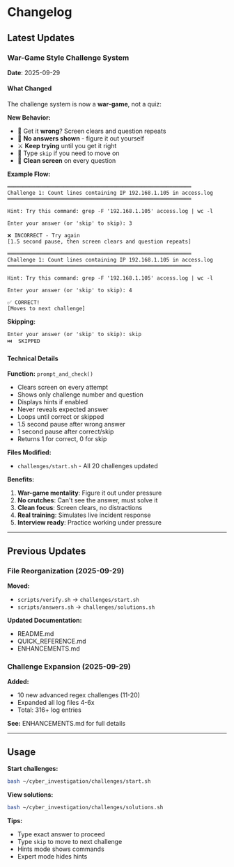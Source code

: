 # Changelog

## Latest Updates

### War-Game Style Challenge System

**Date**: 2025-09-29

#### What Changed

The challenge system is now a **war-game**, not a quiz:

**New Behavior:**
- 🎯 Get it **wrong**? Screen clears and question repeats
- 🚫 **No answers shown** - figure it out yourself
- ⚔️ **Keep trying** until you get it right
- 🏃 Type `skip` if you need to move on
- 🧹 **Clean screen** on every question

**Example Flow:**
```
═══════════════════════════════════════════════════════════
Challenge 1: Count lines containing IP 192.168.1.105 in access.log
═══════════════════════════════════════════════════════════

Hint: Try this command: grep -F '192.168.1.105' access.log | wc -l

Enter your answer (or 'skip' to skip): 3

❌ INCORRECT - Try again
[1.5 second pause, then screen clears and question repeats]

═══════════════════════════════════════════════════════════
Challenge 1: Count lines containing IP 192.168.1.105 in access.log
═══════════════════════════════════════════════════════════

Hint: Try this command: grep -F '192.168.1.105' access.log | wc -l

Enter your answer (or 'skip' to skip): 4

✅ CORRECT!
[Moves to next challenge]
```

**Skipping:**
```
Enter your answer (or 'skip' to skip): skip
⏭️  SKIPPED
```

#### Technical Details

**Function:** `prompt_and_check()`
- Clears screen on every attempt
- Shows only challenge number and question
- Displays hints if enabled
- Never reveals expected answer
- Loops until correct or skipped
- 1.5 second pause after wrong answer
- 1 second pause after correct/skip
- Returns 1 for correct, 0 for skip

**Files Modified:**
- `challenges/start.sh` - All 20 challenges updated

**Benefits:**
1. **War-game mentality**: Figure it out under pressure
2. **No crutches**: Can't see the answer, must solve it
3. **Clean focus**: Screen clears, no distractions
4. **Real training**: Simulates live incident response
5. **Interview ready**: Practice working under pressure

---

## Previous Updates

### File Reorganization (2025-09-29)

**Moved:**
- `scripts/verify.sh` → `challenges/start.sh`
- `scripts/answers.sh` → `challenges/solutions.sh`

**Updated Documentation:**
- README.md
- QUICK_REFERENCE.md
- ENHANCEMENTS.md

### Challenge Expansion (2025-09-29)

**Added:**
- 10 new advanced regex challenges (11-20)
- Expanded all log files 4-6x
- Total: 316+ log entries

**See:** ENHANCEMENTS.md for full details

---

## Usage

**Start challenges:**
```bash
bash ~/cyber_investigation/challenges/start.sh
```

**View solutions:**
```bash
bash ~/cyber_investigation/challenges/solutions.sh
```

**Tips:**
- Type exact answer to proceed
- Type `skip` to move to next challenge
- Hints mode shows commands
- Expert mode hides hints